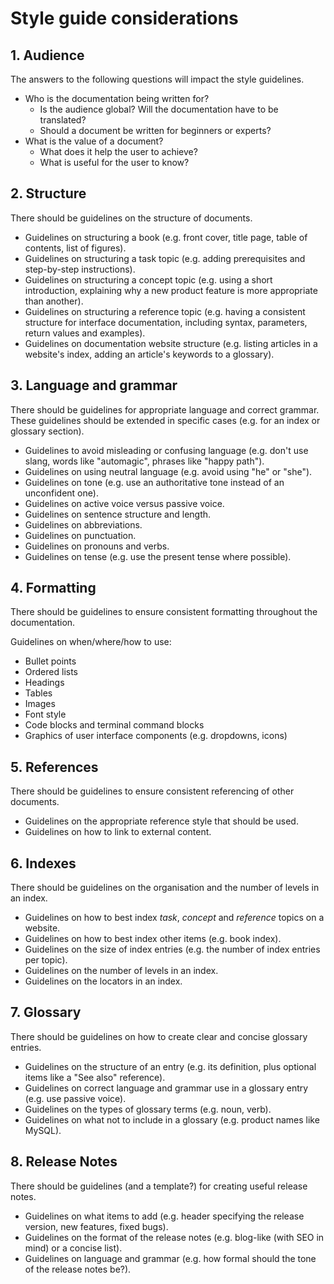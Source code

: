 # Style guide considerations

## 1. Audience

The answers to the following questions will impact the style guidelines.

- Who is the documentation being written for? 
  - Is the audience global? Will the documentation have to be translated? 
  - Should a document be written for beginners or experts?
- What is the value of a document? 
  - What does it help the user to achieve? 
  - What is useful for the user to know?
  
  
## 2. Structure

There should be guidelines on the structure of documents.

- Guidelines on structuring a book (e.g. front cover, title page, table of contents, list of figures).
- Guidelines on structuring a task topic (e.g. adding prerequisites and step-by-step instructions).
- Guidelines on structuring a concept topic (e.g. using a short introduction, explaining why a new product feature is more appropriate than another).
- Guidelines on structuring a reference topic (e.g. having a consistent structure for interface documentation, including syntax, parameters, return values and examples).
- Guidelines on documentation website structure (e.g. listing articles in a website's index, adding an article's keywords to a glossary).


## 3. Language and grammar

There should be guidelines for appropriate language and correct grammar. These guidelines should be extended in specific cases (e.g. for an index or glossary section).

- Guidelines to avoid misleading or confusing language (e.g. don't use slang, words like "automagic", phrases like "happy path").
- Guidelines on using neutral language (e.g. avoid using "he" or "she").
- Guidelines on tone (e.g. use an authoritative tone instead of an unconfident one).
- Guidelines on active voice versus passive voice.
- Guidelines on sentence structure and length.
- Guidelines on abbreviations.
- Guidelines on punctuation.
- Guidelines on pronouns and verbs.
- Guidelines on tense (e.g. use the present tense where possible).


## 4. Formatting

There should be guidelines to ensure consistent formatting throughout the documentation.

Guidelines on when/where/how to use:
- Bullet points
- Ordered lists
- Headings
- Tables
- Images
- Font style 
- Code blocks and terminal command blocks
- Graphics of user interface components (e.g. dropdowns, icons)


## 5. References

There should be guidelines to ensure consistent referencing of other documents.

- Guidelines on the appropriate reference style that should be used.
- Guidelines on how to link to external content.

## 6. Indexes

There should be guidelines on the organisation and the number of levels in an index.

- Guidelines on how to best index *task*, *concept* and *reference* topics on a website.
- Guidelines on how to best index other items (e.g. book index).
- Guidelines on the size of index entries (e.g. the number of index entries per topic).
- Guidelines on the number of levels in an index.
- Guidelines on the locators in an index.


## 7. Glossary

There should be guidelines on how to create clear and concise glossary entries.

- Guidelines on the structure of an entry (e.g. its definition, plus optional items like a "See also" reference).
- Guidelines on correct language and grammar use in a glossary entry (e.g. use passive voice).
- Guidelines on the types of glossary terms (e.g. noun, verb).
- Guidelines on what not to include in a glossary (e.g.  product names like MySQL).


## 8. Release Notes

There should be guidelines (and a template?) for creating useful release notes.

- Guidelines on what items to add (e.g. header specifying the release version, new features, fixed bugs).
- Guidelines on the format of the release notes (e.g. blog-like (with SEO in mind) or a concise list).
- Guidelines on language and grammar (e.g. how formal should the tone of the release notes be?).
